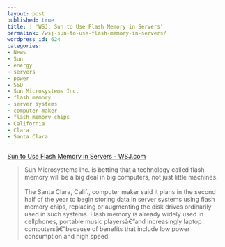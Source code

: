 ```yaml
---
layout: post
published: true
title: ! 'WSJ: Sun to Use Flash Memory in Servers'
permalink: /wsj-sun-to-use-flash-memory-in-servers/
wordpress_id: 624
categories:
- News
- Sun
- energy
- servers
- power
- SSD
- Sun Microsystems Inc.
- flash memory
- server systems
- computer maker
- flash memory chips
- California
- Clara
- Santa Clara
---
```



<a href="http://online.wsj.com/article/SB121252511195342507.html?mod=googlenews_wsj">Sun to Use Flash Memory in Servers - WSJ.com</a><blockquote>Sun Microsystems Inc. is betting that a technology called flash memory will be a big deal in big computers, not just little machines.<br /><br />The Santa Clara, Calif., computer maker said it plans in the second half of the year to begin storing data in server systems using flash memory chips, replacing or augmenting the disk drives ordinarily used in such systems. Flash memory is already widely used in cellphones, portable music players&acirc;&euro;&rdquo;and increasingly laptop computers&acirc;&euro;&rdquo;because of benefits that include low power consumption and high speed.</blockquote>
